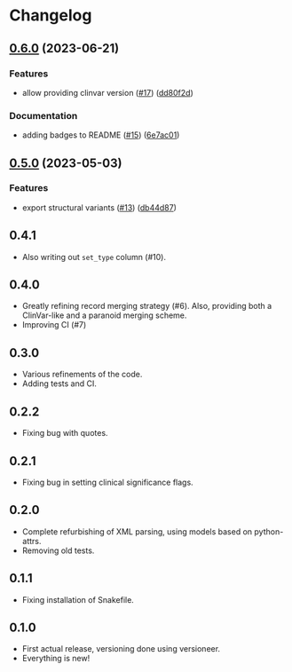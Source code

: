 # Changelog

## [0.6.0](https://www.github.com/bihealth/clinvar-tsv/compare/v0.5.0...v0.6.0) (2023-06-21)


### Features

* allow providing clinvar version ([#17](https://www.github.com/bihealth/clinvar-tsv/issues/17)) ([dd80f2d](https://www.github.com/bihealth/clinvar-tsv/commit/dd80f2d10fceab350c61fa8de61bbe6264ad2008))


### Documentation

* adding badges to README ([#15](https://www.github.com/bihealth/clinvar-tsv/issues/15)) ([6e7ac01](https://www.github.com/bihealth/clinvar-tsv/commit/6e7ac013be4c0c7c34df41b69594581a7b8116f9))

## [0.5.0](https://www.github.com/bihealth/clinvar-tsv/compare/v0.4.1...v0.5.0) (2023-05-03)


### Features

* export structural variants ([#13](https://www.github.com/bihealth/clinvar-tsv/issues/13)) ([db44d87](https://www.github.com/bihealth/clinvar-tsv/commit/db44d8739f6f619266f806611950f339b0842352))

## 0.4.1

- Also writing out ``set_type`` column (#10).

## 0.4.0

- Greatly refining record merging strategy (#6).
  Also, providing both a ClinVar-like and a paranoid merging scheme.
- Improving CI (#7)

## 0.3.0

- Various refinements of the code.
- Adding tests and CI.

## 0.2.2

- Fixing bug with quotes.

## 0.2.1

- Fixing bug in setting clinical significance flags.

## 0.2.0

- Complete refurbishing of XML parsing, using models based on python-attrs.
- Removing old tests.

## 0.1.1

- Fixing installation of Snakefile.

## 0.1.0

- First actual release, versioning done using versioneer.
- Everything is new!

